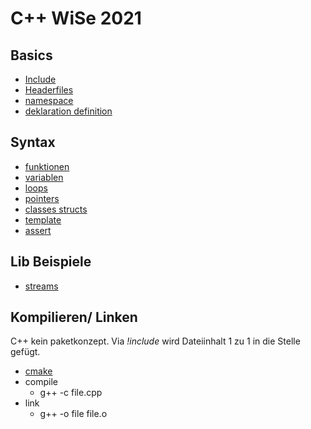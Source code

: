 # C++ WiSe 2021

## Basics
- [Include](Include)
- [Headerfiles](Headerfiles)
- [namespace](namespace)
- [deklaration definition](deklaration-definition)

## Syntax
- [funktionen](funktionen)
- [variablen](variablen)
- [loops](loops)
- [pointers](pointers)
- [classes structs](classes-structs)
- [template](template)
- [assert](assert)

## Lib Beispiele
- [streams](streams)

## Kompilieren/ Linken
C++ kein paketkonzept. Via *!include* wird Dateiinhalt 1 zu 1 in die Stelle gefügt.

- [cmake](cmake)
- compile
  - g++ -c file.cpp
- link
  - g++ -o file file.o
